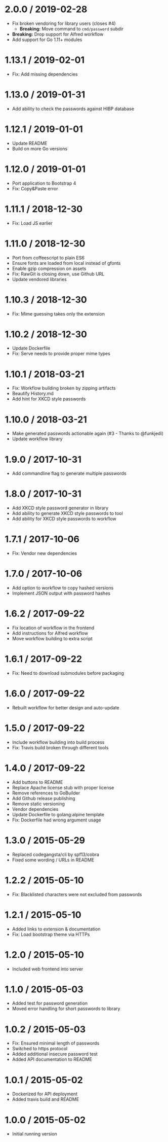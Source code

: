 # 2.0.0 / 2019-02-28

  - Fix broken vendoring for library users (closes #4)
    - **Breaking:** Move command to `cmd/password` subdir
  - **Breaking:** Drop support for Alfred workflow
  - Add support for Go 1.11+ modules

# 1.13.1 / 2019-02-01

  * Fix: Add missing dependencies

# 1.13.0 / 2019-01-31

  * Add ability to check the passwords against HIBP database

# 1.12.1 / 2019-01-01

  * Update README
  * Build on more Go versions

# 1.12.0 / 2019-01-01

  * Port application to Bootstrap 4
  * Fix: Copy&Paste error

# 1.11.1 / 2018-12-30

  * Fix: Load JS earlier

# 1.11.0 / 2018-12-30

  * Port from coffeescript to plain ES6
  * Ensure fonts are loaded from local instead of gfonts
  * Enable gzip compression on assets
  * Fix: RawGit is closing down, use Github URL
  * Update vendored libraries

# 1.10.3 / 2018-12-30

  * Fix: Mime guessing takes only the extension

# 1.10.2 / 2018-12-30

  * Update Dockerfile
  * Fix: Serve needs to provide proper mime types

# 1.10.1 / 2018-03-21

  * Fix: Workflow building broken by zipping artifacts
  * Beautify History.md
  * Add hint for XKCD style passwords

# 1.10.0 / 2018-03-21

  * Make generated passwords actionable again (#3 - Thanks to @funkjedi)
  * Update workflow library

# 1.9.0 / 2017-10-31

  * Add commandline flag to generate multiple passwords

# 1.8.0 / 2017-10-31

  * Add XKCD style password generator in library
  * Add ability to generate XKCD style passwords to tool
  * Add ability for XKCD style passwords to workflow

# 1.7.1 / 2017-10-06

  * Fix: Vendor new dependencies

# 1.7.0 / 2017-10-06

  * Add option to workflow to copy hashed versions
  * Implement JSON output with password hashes

# 1.6.2 / 2017-09-22

  * Fix location of workflow in the frontend
  * Add instructions for Alfred workflow
  * Move workflow building to extra script

# 1.6.1 / 2017-09-22

  * Fix: Need to download submodules before packaging

# 1.6.0 / 2017-09-22

  * Rebuilt workflow for better design and auto-update

# 1.5.0 / 2017-09-22

  * Include workflow building into build process
  * Fix: Travis build broken through different tools

# 1.4.0 / 2017-09-22

  * Add buttons to README
  * Replace Apache license stub with proper license
  * Remove references to GoBuilder
  * Add Github release publishing
  * Remove static versioning
  * Vendor dependencies
  * Update Dockerfile to golang:alpine template
  * Fix: Dockerfile had wrong argument usage

# 1.3.0 / 2015-05-29

  * Replaced codegangsta/cli by spf13/cobra
  * Fixed some wording / URLs in README

# 1.2.2 / 2015-05-10

  * Fix: Blacklisted characters were not excluded from passwords

# 1.2.1 / 2015-05-10

  * Added links to extension & documentation
  * Fix: Load bootstrap theme via HTTPs

# 1.2.0 / 2015-05-10

  * Included web frontend into server

# 1.1.0 / 2015-05-03

  * Added test for password generation
  * Moved error handling for short passwords to library

# 1.0.2 / 2015-05-03

  * Fix: Ensured minimal length of passwords
  * Switched to https protocol
  * Added additional insecure password test
  * Added API documentation to README

# 1.0.1 / 2015-05-02

  * Dockerized for API deployment
  * Added travis build and README

# 1.0.0 / 2015-05-02

  * Initial running version
